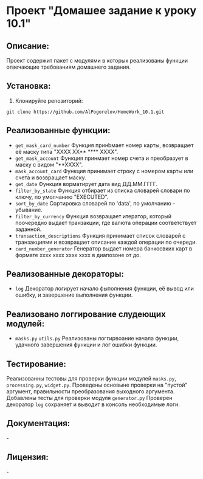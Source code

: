 # Проект "Домашее задание к уроку 10.1"

## Описание:

Проект содержит пакет с модулями в которых реализованы функции отвечающие требованиям домашнего задания.

## Установка:

1. Клонируйте репозиторий:
```
git clone https://github.com/AlPogorelov/HomeWork_10.1.git
```

## Реализованные функции:

* `get_mask_card_number` Функция принbмает номер карты, возвращает её маску типа "ХХХХ ХХ** **** ХХХХ".
* `get_mask_account` Функция принмает номер счета и преобразует в маску с видом "**ХХХХ".
* `mask_account_card` Функция принимает строку с номером карты или счета и  возвращает маску.
* `get_date` Функция ворматирует дата вид ДД.ММ.ГГГГ.
* `filter_by_state` Функция отбирает из списка словарей словари по ключу, по умолчанию "EXECUTED".
* `sort_by_date` Сортировка словарей по 'data', по умолчанию - убывание.
* `filter_by_currency` Функция возвращает итератор, который поочередно выдает транзакции, где валюта операции соответствует заданной.
* `transaction_descriptions` Функция принимает список словарей с транзакциями и возвращает описание каждой операции по очереди.
* `card_number_generator` Генератор выдает номера банкосвких карт в формате хххх хххх хххх хххх в диапозоне от до.

## Реализованные декораторы:
* `log` Декоратор логирует начало фыполнения функции, её вывод или ошибку, и завершение выполнения функции.

## Реализовано логгирование слудеющих модулей:
* `masks.py` `utils.py` Реализованы логгирвоание начала функции, удачного завершения функции и лог ошибки функции.


## Тестирование:
Реализованны тестовы для проверки функции модулей `masks.py`, `processing.py`, `widget.py`.
Проведены основыне проверки на "пустой" аргумент, правильности преобразования выходного аргумента.
Добавлены тесты для проверки модуля `generator.py`
Проверен декоратор `log` сохраняет и выводит в консоль необходимые логи.
## Документация:

_-_

## Лицензия:

_-_